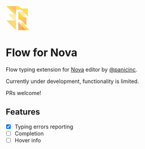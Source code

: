 ![nova](flow.novaextension/extension@2x.png)

# Flow for Nova

Flow typing extension for [Nova](https://nova.app) editor by [@panicinc](https://github.com/panicinc).

Currently under development, functionality is limited.

PRs welcome!


## Features

- [x] Typing errors reporting
- [ ] Completion
- [ ] Hover info
